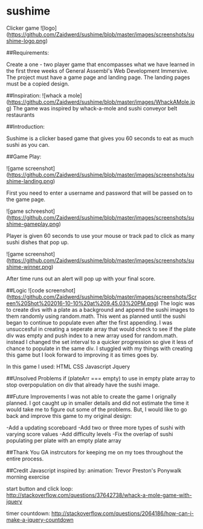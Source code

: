 # sushime
Clicker game
![logo] (https://github.com/Zaidwerd/sushime/blob/master/images/screenshots/sushime-logo.png)

##Requirements:
 
 Create a one - two player game that encompasses what we have learned in the first three weeks of General Assembl's Web Development Immersive. The project must have a game page and landing page. The landing pages must be a copied design. 
 
##Inspiration:
![whack a mole] (https://github.com/Zaidwerd/sushime/blob/master/images/WhackAMole.jpg)
The game was inspired by whack-a-mole and sushi conveyor belt restaurants 

##Introduction:

Sushime is a clicker based game that gives you 60 seconds to eat as much sushi as you can.

##Game Play:

![game screenshot] (https://github.com/Zaidwerd/sushime/blob/master/images/screenshots/sushime-landing.png)

First you need to enter a username and password that will be passed on to the game page.

![game schreeshot] (https://github.com/Zaidwerd/sushime/blob/master/images/screenshots/sushime-gameplay.png)

Player is given 60 seconds to use your mouse or track pad to click as many sushi dishes that pop up.

![game screenshot] (https://github.com/Zaidwerd/sushime/blob/master/images/screenshots/sushime-winner.png)

After time runs out an alert will pop up with your final score.

##Logic
![code screenshot] (https://github.com/Zaidwerd/sushime/blob/master/images/screenshots/Screen%20Shot%202016-10-10%20at%209.45.03%20PM.png)
The logic was to create divs with a plate as a background and append the sushi images to them randomly using random.math. This went as planned until the sushi began to continue to populate even after the first appending. I was unsuccesful in creating a seperate array that would check to see if the plate div was empty and push index to a new array used for random.math. instead I changed the set interval to a quicker progression so give it less of chance to populate in the same div. I stuggled with my things with creating this game but I look forward to improving it as times goes by.

In this game I used:
HTML
CSS
Javascript
Jquery

##Unsolved Problems
if (plateArr === empty) to use in empty plate array to stop overpopulation on div that already have the sushi image.


##Future Improvements
I was not able to create the game I orignally planned. I got caught up in smaller details and did not estimate the time it would take me to figure out some of the problems. But, I would like to go back and improve this game to my original design:

-Add a updating scoreboard
-Add two or three more types of sushi with varying score values
-Add difficulty levels 
-Fix the overlap of sushi populating per plate with an empty plate array

##Thank You
GA instrcutors for keeping me on my toes throughout the entire process.

##Credit
Javascript inspired by:
animation: Trevor Preston's Ponywalk morning exercise

start button and click loop: http://stackoverflow.com/questions/37642738/whack-a-mole-game-with-jquery

timer countdown: http://stackoverflow.com/questions/2064186/how-can-i-make-a-jquery-countdown
